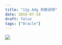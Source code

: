 ```yaml
---
title: "11g Adg 参数说明"
date: 2019-07-19
draft: false
tags: ["Oracle"]
---
```


<!--more-->


![](../assets/dg-parameter.png)
